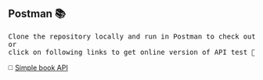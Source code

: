 ## Postman 📚
<pre>
Clone the repository locally and run in Postman to check out API test
or
click on following links to get online version of API test 🔎 </pre>

◻️ [Simple book API](https://www.postman.com/warped-zodiac-471013/workspace/public-collection/collection/29441403-7761f41a-dcc2-4d05-93a8-9f9f10ace6ec?action=share&creator=29441403&active-environment=29441403-4b730a9c-d199-41ad-afc5-b8b58f7d77d0)

